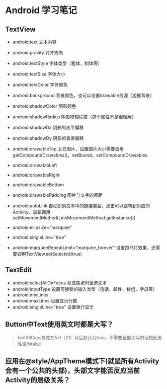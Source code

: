 # Android 学习笔记

## TextView
- android:text 文本内容
- android:gravity 对齐方向
- android:textStyle 字体类型（粗体，斜体等）
- android:textSize 字体大小
- android:textColor 字体颜色
- android:background 背景颜色，也可以设置drawable资源（边框背景）

- android:shadowColor 阴影颜色
- android:shadowRadius 阴影模糊程度（这个属性不是很理解）
- android:shadowDx 阴影的水平偏移
- android:shadowDy 阴影的垂直偏移

- android:drawableTop 上方图片，设置图片大小需要调用getCompoundDrawables()，setBound，setCompoundDrawables
- android:drawableLeft
- android:drawableRight
- android:drawableBottom
- android:drawablePadding 图片与文字的间距

- android:autoLink 自动识别文本中的链接类型，点击可以跳转到对应的Activity，需要调用setMovementMethod(LinkMovementMethod.getInstance()) 

- android:ellipsize="marquee"
- android:singleLine="true"
- android:marqueeRepeatLimit="marquee_forever" 设置跑马灯效果，还需要调用TextView.setSelected(true)

## TextEdit
- android:selectAllOnFocus 获取焦点时全选文本
- android:inputType 设置可接受的输入类型（电话，邮件，数组，字母等）
- android:minLines
- android:maxLines 设置显示行数
- android:singleLine="true" 设置单行显示

## Button中Text使用英文时都是大写？
> textAllCaps属性在5.0（21）以后默认为true，不需要全部大写的话把此属性设为false

## 应用在@style/AppTheme模式下(就是所有Activity会有一个公共的头部)，头部文字能否反应当前Activity的层级关系？